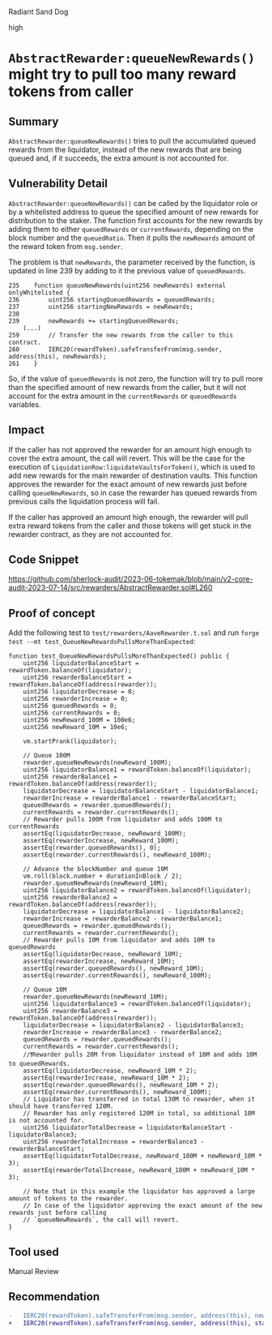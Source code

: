 Radiant Sand Dog

high

# `AbstractRewarder:queueNewRewards()` might try to pull too many reward tokens from caller
## Summary

`AbstractRewarder:queueNewRewards()` tries to pull the accumulated queued rewards from the liquidator, instead of the new rewards that are being queued and, if it succeeds, the extra amount is not accounted for.

## Vulnerability Detail

`AbstractRewarder:queueNewRewards()` can be called by the liquidator role or by a whitelisted address to queue the specified amount of new rewards for distribution to the staker. The function first accounts for the new rewards by adding them to either `queuedRewards` or `currentRewards`, depending on the block number and the `queuedRatio`. Then it pulls the `newRewards` amount of the reward token from `msg.sender`.

The problem is that `newRewards`, the parameter received by the function, is updated in line 239 by adding to it the previous value of `queuedRewards`.

```solidity
235    function queueNewRewards(uint256 newRewards) external onlyWhitelisted {
236        uint256 startingQueuedRewards = queuedRewards;
237        uint256 startingNewRewards = newRewards;
238
239        newRewards += startingQueuedRewards;
    (...)
259        // Transfer the new rewards from the caller to this contract.
260        IERC20(rewardToken).safeTransferFrom(msg.sender, address(this), newRewards);
261    }
```
So, if the value of `queuedRewards` is not zero, the function will try to pull more than the specified amount of new rewards from the caller, but it will not account for the extra amount in the `currentRewards` or `queuedRewards` variables.

## Impact

If the caller has not approved the rewarder for an amount high enough to cover the extra amount, the call will revert. This will be the case for the execution of `LiquidationRow:liquidateVaultsForToken()`, which is used to add new rewards for the main rewarder of destination vaults. This function approves the rewarder for the exact amount of new rewards just before calling `queueNewRewards`, so in case the rewarder has queued rewards from previous calls the liquidation process will fail.

If the caller has approved an amount high enough, the rewarder will pull extra reward tokens from the caller and those tokens will get stuck in the rewarder contract, as they are not accounted for.

## Code Snippet

https://github.com/sherlock-audit/2023-06-tokemak/blob/main/v2-core-audit-2023-07-14/src/rewarders/AbstractRewarder.sol#L260

## Proof of concept

Add the following test to `test/rewarders/AaveRewarder.t.sol` and run `forge test --mt test_QueueNewRewardsPullsMoreThanExpected`:

```solidity
function test_QueueNewRewardsPullsMoreThanExpected() public {
    uint256 liquidatorBalanceStart = rewardToken.balanceOf(liquidator);
    uint256 rewarderBalanceStart = rewardToken.balanceOf(address(rewarder));
    uint256 liquidatorDecrease = 0;
    uint256 rewarderIncrease = 0;
    uint256 queuedRewards = 0;
    uint256 currentRewards = 0;
    uint256 newReward_100M = 100e6;
    uint256 newReward_10M = 10e6;

    vm.startPrank(liquidator);

    // Queue 100M
    rewarder.queueNewRewards(newReward_100M);
    uint256 liquidatorBalance1 = rewardToken.balanceOf(liquidator);
    uint256 rewarderBalance1 = rewardToken.balanceOf(address(rewarder));
    liquidatorDecrease = liquidatorBalanceStart - liquidatorBalance1;
    rewarderIncrease = rewarderBalance1 - rewarderBalanceStart;
    queuedRewards = rewarder.queuedRewards();
    currentRewards = rewarder.currentRewards();
    // Rewarder pulls 100M from liquidator and adds 100M to currentRewards
    assertEq(liquidatorDecrease, newReward_100M);
    assertEq(rewarderIncrease, newReward_100M);
    assertEq(rewarder.queuedRewards(), 0);
    assertEq(rewarder.currentRewards(), newReward_100M);

    // Advance the blockNumber and queue 10M
    vm.roll(block.number + durationInBlock / 2);
    rewarder.queueNewRewards(newReward_10M);
    uint256 liquidatorBalance2 = rewardToken.balanceOf(liquidator);
    uint256 rewarderBalance2 = rewardToken.balanceOf(address(rewarder));
    liquidatorDecrease = liquidatorBalance1 - liquidatorBalance2;
    rewarderIncrease = rewarderBalance2 - rewarderBalance1;
    queuedRewards = rewarder.queuedRewards();
    currentRewards = rewarder.currentRewards();
    // Rewarder pulls 10M from liquidator and adds 10M to queuedRewards
    assertEq(liquidatorDecrease, newReward_10M);
    assertEq(rewarderIncrease, newReward_10M);
    assertEq(rewarder.queuedRewards(), newReward_10M);
    assertEq(rewarder.currentRewards(), newReward_100M);

    // Queue 10M                
    rewarder.queueNewRewards(newReward_10M);
    uint256 liquidatorBalance3 = rewardToken.balanceOf(liquidator);
    uint256 rewarderBalance3 = rewardToken.balanceOf(address(rewarder));
    liquidatorDecrease = liquidatorBalance2 - liquidatorBalance3;
    rewarderIncrease = rewarderBalance3 - rewarderBalance2;
    queuedRewards = rewarder.queuedRewards();
    currentRewards = rewarder.currentRewards();
    //❗Rewarder pulls 20M from liquidator instead of 10M and adds 10M to queuedRewards.
    assertEq(liquidatorDecrease, newReward_10M * 2);
    assertEq(rewarderIncrease, newReward_10M * 2);
    assertEq(rewarder.queuedRewards(), newReward_10M * 2);
    assertEq(rewarder.currentRewards(), newReward_100M);
    // Liquidator has transferred in total 130M to rewarder, when it should have transferred 120M.
    // Rewarder has only registered 120M in total, so additional 10M is not accounted for.
    uint256 liquidatorTotalDecrease = liquidatorBalanceStart - liquidatorBalance3;
    uint256 rewarderTotalIncrease = rewarderBalance3 - rewarderBalanceStart;
    assertEq(liquidatorTotalDecrease, newReward_100M + newReward_10M * 3);
    assertEq(rewarderTotalIncrease, newReward_100M + newReward_10M * 3);

    // Note that in this example the liquidator has approved a large amount of tokens to the rewarder.
    // In case of the liquidator approving the exact amount of the new rewards just before calling 
    // `queueNewRewards`, the call will revert.
}
```

## Tool used

Manual Review

## Recommendation

```diff
-   IERC20(rewardToken).safeTransferFrom(msg.sender, address(this), newRewards);
+   IERC20(rewardToken).safeTransferFrom(msg.sender, address(this), startingNewRewards);
```